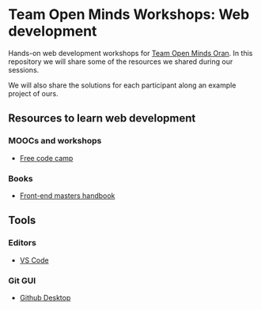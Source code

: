 # Team Open Minds Workshops: Web development

Hands-on web development workshops for [Team Open Minds Oran](https://team-open-minds.club/). In this repository we will share some of the resources we shared during our sessions.

We will also share the solutions for each participant along an example project of ours.

## Resources to learn web development

### MOOCs and workshops

- [Free code camp](https://www.freecodecamp.org/)

### Books

- [Front-end masters handbook](https://frontendmasters.com/guides/front-end-handbook/2019/)

## Tools

### Editors

- [VS Code](https://code.visualstudio.com/)

### Git GUI

- [Github Desktop](https://desktop.github.com/)